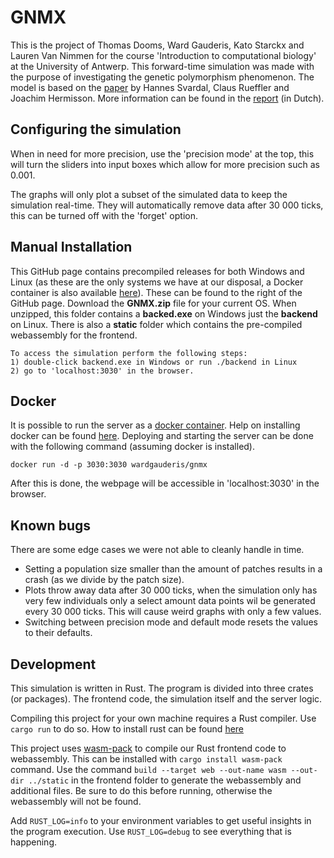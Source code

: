 # GNMX
This is the project of Thomas Dooms, Ward Gauderis, Kato Starckx and Lauren Van Nimmen for the course 'Introduction to computational biology' at the University of Antwerp. 
This forward-time simulation was made with the purpose of investigating the genetic polymorphism phenomenon.
The model is based on the [paper](https://doi.org/10.1016/j.tpb.2014.11.002) by Hannes Svardal, Claus Rueffler and Joachim Hermisson.
More information can be found in the [report](report.pdf) (in Dutch).

## Configuring the simulation
When in need for more precision, use the 'precision mode' at the top,
this will turn the sliders into input boxes which allow for more precision such as 0.001.

The graphs will only plot a subset of the simulated data to keep the simulation real-time.
They will automatically remove data after 30 000 ticks, this can be turned off with the 'forget' option.

## Manual Installation
This GitHub page contains precompiled releases for both Windows and Linux (as these are the only systems we have at our disposal, a Docker container is also available [here](https://hub.docker.com/repository/docker/wardgauderis/gnmx)). 
These can be found to the right of the GitHub page. Download the **GNMX.zip** file for your current OS. 
When unzipped, this folder contains a **backed.exe** on Windows just the **backend** on Linux.
There is also a **static** folder which contains the pre-compiled webassembly for the frontend.

```
To access the simulation perform the following steps:
1) double-click backend.exe in Windows or run ./backend in Linux
2) go to 'localhost:3030' in the browser. 
```

## Docker
It is possible to run the server as a [docker container](https://hub.docker.com/repository/docker/wardgauderis/gnmx). Help on installing docker can be found 
[here](https://docs.docker.com/get-docker/). 
Deploying and starting the server can be done with the following command (assuming docker is installed).

```
docker run -d -p 3030:3030 wardgauderis/gnmx
```

After this is done, the webpage will be accessible in 'localhost:3030' in the browser.


## Known bugs
There are some edge cases we were not able to cleanly handle in time.
- Setting a population size smaller than the amount of patches results in a crash (as we divide by the patch size).
- Plots throw away data after 30 000 ticks, when the simulation only has very few individuals only a select amount data points wil be generated every 30 000 ticks. 
  This will cause weird graphs with only a few values.
- Switching between precision mode and default mode resets the values to their defaults.

## Development
This simulation is written in Rust. The program is divided into three crates (or packages). 
The frontend code, the simulation itself and the server logic.

Compiling this project for your own machine requires a Rust compiler. Use ``cargo run`` to do so.
How to install rust can be found [here](https://www.rust-lang.org/tools/install)

This project uses [wasm-pack](https://github.com/rustwasm/wasm-pack) to compile our Rust frontend code to webassembly.
This can be installed with ``cargo install wasm-pack`` command.
Use the command ``build --target web --out-name wasm --out-dir ../static`` in the frontend folder to generate the webassembly and additional files.
Be sure to do this before running, otherwise the webassembly will not be found.

Add ``RUST_LOG=info`` to your environment variables to get useful insights in the program execution.
Use ``RUST_LOG=debug`` to see everything that is happening.
